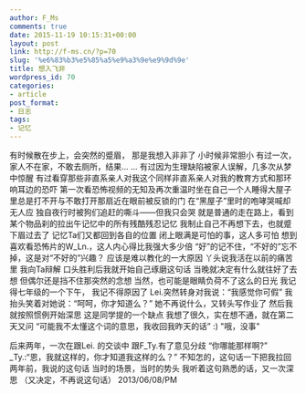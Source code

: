 ```yaml
---
author: F_Ms
comments: true
date: 2015-11-19 10:15:31+00:00
layout: post
link: http://f-ms.cn/?p=70
slug: '%e6%83%b3%e5%85%a5%e9%a3%9e%e9%9d%9e'
title: 想入飞非
wordpress_id: 70
categories:
- article
post_format:
- 日志
tags:
- 记忆
---
```


有时候散在步上，会突然的蹙眉，
那是我想入非非了
小时候非常胆小
有过一次，家人不在家，不敢去厕所，结果... ...
有过因为生理缺陷被家人误解，几多次从梦中惊醒
有过看穿那些非直系亲人对我这个同样非直系亲人对我的教育方式和那环响耳边的恐吓
第一次看恐怖视频的无知及再次重温时坐在自己一个人睡得大屋子里总是打不开与不敢打开那扇近在眼前被反锁的门
在“黑屋子”里时的咆哮哭喊却无人应
独自夜行时被狗们追赶的嘶斗——但我只会哭
就是普通的走在路上，看到某个物品刹的拉出午记忆中的所有残酷残忍记忆
我制止自己不再想下去，也就蹙下眉过去了
记忆Ta们又都回到各自的位置
闭上眼满是可怕的事，这人多可怕
想到喜欢看恐怖片的W_Ln.，这人内心得比我强大多少倍
“好”的记不住，“不好的”忘不掉，这是对“不好的”兴趣？
应该是难以教化的一大原因
丫头说我活在以前的痛苦里
我向Ta辩解
口头胜利后我就开始自己琢磨这句话
当晚就决定有什么就往好了去想
但偶尔还是挡不住那突然的念想
当然，也可能是眼睛负荷不了这么的日光
我记得七年级的一个下午，
我记不得原因了
Lei.突然转身对我说：“我感觉你可假”
我抬头笑着对她说：“呵呵，你才知道么？”
她不再说什么，又转头写作业了
然后我就按照惯例开始深思
这是同学提的一个缺点
我想了很久，实在想不通，就在第二天又问
“可能我不太懂这个词的意思，我收回我昨天的话” :)
"哦，没事"

后来两年，一次在跟Lei. 的交谈中
跟F_Ty.有了意见分歧
“你哪能那样啊?”
_Ty.:“恩，我就这样的，你才知道我这样的么？”
不知怎的，这句话一下把我拉回两年前，我说的这句话
当时的场景，当时的势头
我听着这句熟悉的话，又一次深思
（又决定，不再说这句话）
2013/06/08/PM
